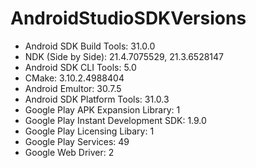 # AndroidStudioSDKVersions

- Android SDK Build Tools: 31.0.0
- NDK (Side by Side): 21.4.7075529, 21.3.6528147
- Android SDK CLI Tools: 5.0
- CMake: 3.10.2.4988404
- Android Emultor: 30.7.5
- Android SDK Platform Tools: 31.0.3
- Google Play APK Expansion Library: 1
- Google Play Instant Development SDK: 1.9.0
- Google Play Licensing Libary: 1
- Google Play Services: 49
- Google Web Driver: 2
